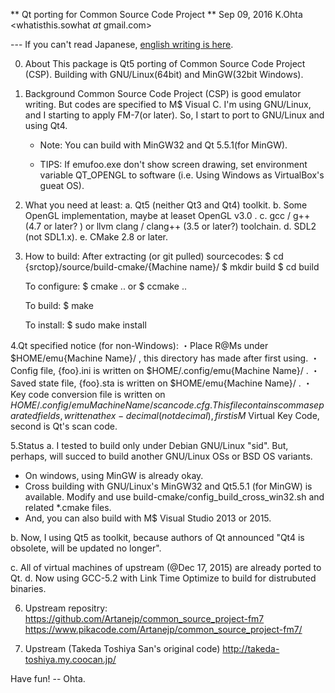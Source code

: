 ** Qt porting for Common Source Code Project **
                                           Sep 09, 2016
	      K.Ohta <whatisthis.sowhat _at_ gmail.com>

--- If you can't read Japanese, [english writing is here](/README.en.md/).

0. About
   This package is Qt5 porting of Common Source Code Project (CSP).
   Building with GNU/Linux(64bit) and MinGW(32bit Windows).
   
1. Background
   Common Source Code Project (CSP) is good emulator writing.
   But codes are specified to M$ Visual C.
   I'm using GNU/Linux, and I starting to apply FM-7(or later).
   So, I start to port to GNU/Linux and using Qt4.
   
   * Note: You can build with MinGW32 and Qt 5.5.1(for MinGW).

   * TIPS: If emufoo.exe don't show screen drawing, set environment 
           variable QT_OPENGL to software (i.e. Using Windows as VirtualBox's gueat OS).
     
2. What you need at least:
   a. Qt5 (neither Qt3 and Qt4) toolkit.
   b. Some OpenGL implementation, maybe at leaset OpenGL v3.0 .
   c. gcc / g++ (4.7 or later? ) or llvm clang / clang++ (3.5 or later?) toolchain.
   d. SDL2 (not SDL1.x).
   e. CMake 2.8 or later.

3. How to build:
   After extracting (or git pulled) sourcecodes:
   $ cd {srctop}/source/build-cmake/{Machine name}/
   $ mkdir build
   $ cd build
   
   To configure:
   $ cmake ..
   or
   $ ccmake ..

   To build:
   $ make

   To install:
   $ sudo make install

4.Qt specified notice (for non-Windows):
   ・Place R@Ms under $HOME/emu{Machine Name}/ , this directory has made
     after first using.
   ・Config file, {foo}.ini is written on $HOME/.config/emu{Machine Name}/ .
   ・Saved state file, {foo}.sta is written on $HOME/emu{Machine Name}/ .
   ・Key code conversion file is written on $HOME/.config/emu{Machine Name}/scancode.cfg .
     This file contains comma separated fields, written at hex-decimal (not decimal), 
     first is M$ Virtual Key Code,
     second is Qt's scan code.
   
5.Status
a. I tested to build only under Debian GNU/Linux "sid".
   But, perhaps, will succed to build another GNU/Linux OSs or BSD OS variants.
   * On windows, using MinGW is already okay.
   * Cross building with GNU/Linux's MinGW32 and Qt5.5.1 (for MinGW) is available. 
     Modify and use build-cmake/config_build_cross_win32.sh and related *.cmake files.
   * And, you can also build with M$ Visual Studio 2013 or 2015.
   
  b. Now, I using Qt5 as toolkit, because authors of Qt announced
     "Qt4 is obsolete, will be updated no longer".

  c. All of virtual machines of upstream (@Dec 17, 2015) are already ported to Qt.
  d. Now using GCC-5.2 with Link Time Optimize to build for distrubuted binaries.

6. Upstream repositry:
      https://github.com/Artanejp/common_source_project-fm7
      https://www.pikacode.com/Artanejp/common_source_project-fm7/
      
7. Upstream (Takeda Toshiya San's original code) 
      http://takeda-toshiya.my.coocan.jp/

Have fun!
-- Ohta.
 
   
